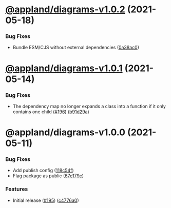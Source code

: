 # [@appland/diagrams-v1.0.2](https://github.com/applandinc/appmap-js/compare/@appland/diagrams-v1.0.1...@appland/diagrams-v1.0.2) (2021-05-18)


### Bug Fixes

* Bundle ESM/CJS without external dependencies ([0a38ac0](https://github.com/applandinc/appmap-js/commit/0a38ac0a57baa30c6b0ff00bb69503e4891f8858))

# [@appland/diagrams-v1.0.1](https://github.com/applandinc/appmap-js/compare/@appland/diagrams-v1.0.0...@appland/diagrams-v1.0.1) (2021-05-14)


### Bug Fixes

* The dependency map no longer expands a class into a function if it only contains one child ([#196](https://github.com/applandinc/appmap-js/issues/196)) ([b91d29a](https://github.com/applandinc/appmap-js/commit/b91d29afa707544041d7db5dc4187055026294a3))

# @appland/diagrams-v1.0.0 (2021-05-11)


### Bug Fixes

* Add publish config ([118c54f](https://github.com/applandinc/appmap-js/commit/118c54f3db08f19de39bca7d67abd36a0071a20e))
* Flag package as public ([67e179c](https://github.com/applandinc/appmap-js/commit/67e179cd72ba247903764de25d8c86e0dd07bf9b))


### Features

* Initial release ([#195](https://github.com/applandinc/appmap-js/issues/195)) ([c4776a0](https://github.com/applandinc/appmap-js/commit/c4776a0514c333746846b8ffca88465f8c2739ee))
